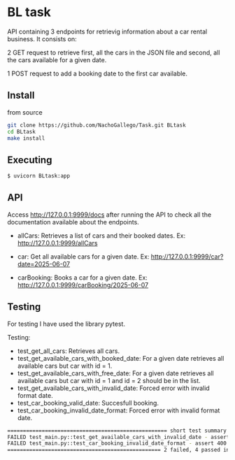 # BL task

API containing 3 endpoints for retrievig information about a car rental business. It consists on:

2 GET request to retrieve first, all the cars in the JSON file and second, all the cars available for a given date. 

1 POST request to add a booking date to the first car available.



## Install

from source
```bash
git clone https://github.com/NachoGallego/Task.git BLtask
cd BLtask
make install
```



## Executing



```bash
$ uvicorn BLtask:app
```



## API

Access http://127.0.0.1:9999/docs after running the API to check all the documentation available about the endpoints.

- allCars: Retrieves a list of cars and their booked dates. 
Ex: http://127.0.0.1:9999/allCars

- car: Get all available cars for a given date.
Ex: http://127.0.0.1:9999/car?date=2025-06-07

- carBooking: Books a car for a given date.
Ex: http://127.0.0.1:9999/carBooking/2025-06-07




## Testing

For testing I have used the library pytest.

Testing:

- test_get_all_cars: Retrieves all cars.
- test_get_available_cars_with_booked_date: For a given date retrieves all available cars but car with id = 1.
- test_get_available_cars_with_free_date: For a given date retrieves all available cars but car with id = 1 and id = 2 should be in the list.
- test_get_available_cars_with_invalid_date: Forced error with invalid format date.
- test_car_booking_valid_date: Succesfull booking.
- test_car_booking_invalid_date_format: Forced error with invalid format date.

``` bash
=================================================== short test summary info =================================================== 
FAILED test_main.py::test_get_available_cars_with_invalid_date - assert 400 == 422
FAILED test_main.py::test_car_booking_invalid_date_format - assert 400 == 200
================================================= 2 failed, 4 passed in 0.80s ================================================

```

